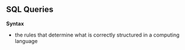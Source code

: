## SQL Queries

**Syntax** 
- the rules that determine what is correctly structured in a computing language
